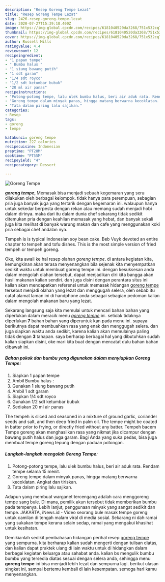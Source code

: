 ```yaml
---
description: "Resep Goreng Tempe Lezat"
title: "Resep Goreng Tempe Lezat"
slug: 2426-resep-goreng-tempe-lezat
date: 2020-07-27T15:39:18.400Z
image: https://img-global.cpcdn.com/recipes/6181040520da3268/751x532cq70/goreng-tempe-foto-resep-utama.jpg
thumbnail: https://img-global.cpcdn.com/recipes/6181040520da3268/751x532cq70/goreng-tempe-foto-resep-utama.jpg
cover: https://img-global.cpcdn.com/recipes/6181040520da3268/751x532cq70/goreng-tempe-foto-resep-utama.jpg
author: Russell Mills
ratingvalue: 4.4
reviewcount: 12
recipeingredient:
- "1 papan tempe"
- " Bumbu halus "
- "1 siung bawang putih"
- "1 sdt garam"
- "1/4 sdt royco"
- "1/2 sdt ketumbar bubuk"
- "20 ml air panas"
recipeinstructions:
- "Potong-potong tempe, lalu ulek bumbu halus, beri air aduk rata. Rendam tempe selama 15 menit."
- "Goreng tempe dalam minyak panas, hingga matang berwarna kecoklatan. Angkat dan tiriskan."
- "Tata dalam piring lalu sajikan."
categories:
- Resep
tags:
- goreng
- tempe

katakunci: goreng tempe 
nutrition: 227 calories
recipecuisine: Indonesian
preptime: "PT28M"
cooktime: "PT55M"
recipeyield: "4"
recipecategory: Dessert

---
```



![Goreng Tempe](https://img-global.cpcdn.com/recipes/6181040520da3268/751x532cq70/goreng-tempe-foto-resep-utama.jpg)

<b><i>goreng tempe</i></b>, Memasak bisa menjadi sebuah kegemaran yang seru dilakukan oleh berbagai kelompok. tidak hanya para perempuan, sebagian pria juga banyak juga yang tertarik dengan kegemaran ini. walaupun hanya untuk sekedar berpesta dengan rekan atau memang sudah menjadi hobi dalam dirinya. maka dari itu dalam dunia chef sekarang tidak sedikit ditemukan pria dengan keahlian memasak yang hebat, dan banyak sekali juga kita melihat di banyak warung makan dan cafe yang menggunakan koki pria sebagai chef andalan nya.

Tempeh is is typical Indonesian soy bean cake. Beb Vuyk devoted an entire chapter to tempeh and tofu dishes. This is the most simple version of fried tempeh or tempeh goreng.

Oke, kita awali ke hal resep olahan <i>goreng tempe</i>. di antara kegiatan kita, kemungkinan akan terasa menyenangkan bila sejenak kita menyempatkan sedikit waktu untuk membuat goreng tempe ini. dengan kesuksesan anda dalam mengolah olahan tersebut, dapat menjadikan diri kita bangga akan hasil makanan kalian sendiri. dan juga disini dengan perantara situs ini kalian akan mendapatkan referensi untuk memasak hidangan <u>goreng tempe</u> tersebut menjadi olahan yang lezat dan menggugah selera, oleh sebab itu catat alamat laman ini di handphone anda sebagai sebagian pedoman kalian dalam mengolah makanan baru yang lezat.


Sekarang langsung saja kita memulai untuk mencari bahan bahan yang diperlukan dalam meracik menu <u><i>goreng tempe</i></u> ini. setidak tidaknya diperlukan <b>7</b> bahan bahan yang diperuntuk kan pada menu ini. supaya berikutnya dapat membuahkan rasa yang enak dan menggugah selera. dan juga siapkan waktu anda sedikit, karena kalian akan memulainya paling tidak dengan <b>3</b> tahapan. saya berharap berbagai hal yang dibutuhkan sudah kalian siapkan disini, oke mari kita buat dengan mencatat dulu bahan bahan dibawah ini.

<!--inarticleads1-->

##### Bahan pokok dan bumbu yang digunakan dalam menyiapkan Goreng Tempe:

1. Siapkan 1 papan tempe
1. Ambil  Bumbu halus :
1. Gunakan 1 siung bawang putih
1. Ambil 1 sdt garam
1. Siapkan 1/4 sdt royco
1. Gunakan 1/2 sdt ketumbar bubuk
1. Sediakan 20 ml air panas


The tempeh is sliced and seasoned in a mixture of ground garlic, coriander seeds and salt, and then deep fried in palm oil. The tempe might be coated in batter prior to frying, or directly fried without any batter. Tempeh bacem Tempe goreng akan menghasilkan rasa yang nikmat jika dicampur dengan bawang putih halus dan juga garam. Bagi Anda yang suka pedas, bisa juga membuat tempe goreng tepung dengan paduan potongan. 

<!--inarticleads2-->

##### Langkah-langkah mengolah Goreng Tempe:

1. Potong-potong tempe, lalu ulek bumbu halus, beri air aduk rata. Rendam tempe selama 15 menit.
1. Goreng tempe dalam minyak panas, hingga matang berwarna kecoklatan. Angkat dan tiriskan.
1. Tata dalam piring lalu sajikan.


Adapun yang membuat warganet tercengang adalah cara menggoreng tempe sang bule. Di mana, pemilik akun tersebut tidak memberikan bumbu pada tempenya. Lebih lanjut, penggunaan minyak yang sangat sedikit dan tempe. JAKARTA, iNews.id - Video seorang bule masak tempe goreng untuk camilan di tengah malam viral di media sosial. Sekarang ni dah ramai yang sukakan tempe kerana selain sedap, ramai yang mengakui khasihat untuk kesihatan. 

Demikianlah sedikit pembahasan hidangan perihal resep <u>goreng tempe</u> yang sempurna. kita berharap kalian sudah mengerti dengan tulisan diatas, dan kalian dapat praktek ulang di lain waktu untuk di hidangkan dalam berbagai kegiatan keluarga atau sahabat anda. kalian bs mengulik bumbu bumbu yang tersedia diatas sesuai dengan selera anda, sehingga menu <b>goreng tempe</b> ini bisa menjadi lebih lezat dan sempurna lagi. berikut ulasan singkat ini, sampai bertemu kembali di lain kesempatan. semoga hari kamu menyenangkan.
